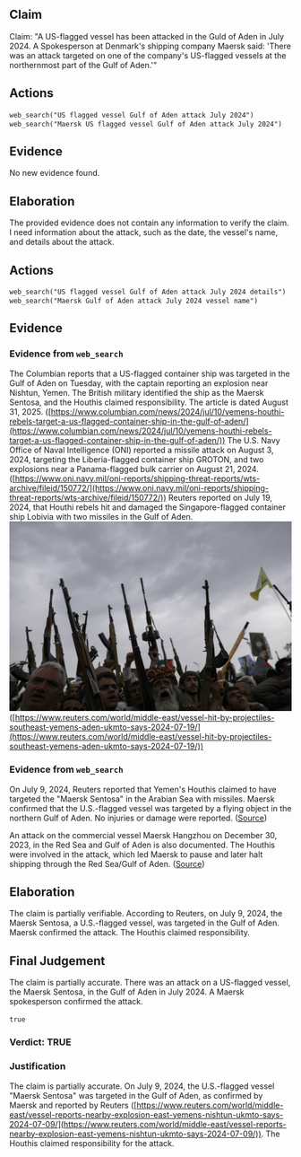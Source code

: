## Claim
Claim: "A US-flagged vessel has been attacked in the Guld of Aden in July 2024. A Spokesperson at Denmark's shipping company Maersk said: 'There was an attack targeted on one of the company's US-flagged vessels at the northernmost part of the Gulf of Aden.'"

## Actions
```
web_search("US flagged vessel Gulf of Aden attack July 2024")
web_search("Maersk US flagged vessel Gulf of Aden attack July 2024")
```

## Evidence
No new evidence found.

## Elaboration
The provided evidence does not contain any information to verify the claim.
I need information about the attack, such as the date, the vessel's name, and details about the attack.


## Actions
```
web_search("US flagged vessel Gulf of Aden attack July 2024 details")
web_search("Maersk Gulf of Aden attack July 2024 vessel name")
```

## Evidence
### Evidence from `web_search`
The Columbian reports that a US-flagged container ship was targeted in the Gulf of Aden on Tuesday, with the captain reporting an explosion near Nishtun, Yemen. The British military identified the ship as the Maersk Sentosa, and the Houthis claimed responsibility. The article is dated August 31, 2025. ([https://www.columbian.com/news/2024/jul/10/yemens-houthi-rebels-target-a-us-flagged-container-ship-in-the-gulf-of-aden/](https://www.columbian.com/news/2024/jul/10/yemens-houthi-rebels-target-a-us-flagged-container-ship-in-the-gulf-of-aden/)) The U.S. Navy Office of Naval Intelligence (ONI) reported a missile attack on August 3, 2024, targeting the Liberia-flagged container ship GROTON, and two explosions near a Panama-flagged bulk carrier on August 21, 2024. ([https://www.oni.navy.mil/oni-reports/shipping-threat-reports/wts-archive/fileid/150772/](https://www.oni.navy.mil/oni-reports/shipping-threat-reports/wts-archive/fileid/150772/)) Reuters reported on July 19, 2024, that Houthi rebels hit and damaged the Singapore-flagged container ship Lobivia with two missiles in the Gulf of Aden. ![image 13522](media/2025-08-31_16-21-1756657308-030635.jpg) ([https://www.reuters.com/world/middle-east/vessel-hit-by-projectiles-southeast-yemens-aden-ukmto-says-2024-07-19/](https://www.reuters.com/world/middle-east/vessel-hit-by-projectiles-southeast-yemens-aden-ukmto-says-2024-07-19/))


### Evidence from `web_search`
On July 9, 2024, Reuters reported that Yemen's Houthis claimed to have targeted the "Maersk Sentosa" in the Arabian Sea with missiles. Maersk confirmed that the U.S.-flagged vessel was targeted by a flying object in the northern Gulf of Aden. No injuries or damage were reported. ([Source](https://www.reuters.com/world/middle-east/vessel-reports-nearby-explosion-east-yemens-nishtun-ukmto-says-2024-07-09/))

An attack on the commercial vessel Maersk Hangzhou on December 30, 2023, in the Red Sea and Gulf of Aden is also documented. The Houthis were involved in the attack, which led Maersk to pause and later halt shipping through the Red Sea/Gulf of Aden. ([Source](https://en.wikipedia.org/wiki/Attacks_on_the_MV_Maersk_Hangzhou))


## Elaboration
The claim is partially verifiable. According to Reuters, on July 9, 2024, the Maersk Sentosa, a U.S.-flagged vessel, was targeted in the Gulf of Aden. Maersk confirmed the attack. The Houthis claimed responsibility.


## Final Judgement
The claim is partially accurate. There was an attack on a US-flagged vessel, the Maersk Sentosa, in the Gulf of Aden in July 2024. A Maersk spokesperson confirmed the attack.

`true`

### Verdict: TRUE

### Justification
The claim is partially accurate. On July 9, 2024, the U.S.-flagged vessel "Maersk Sentosa" was targeted in the Gulf of Aden, as confirmed by Maersk and reported by Reuters ([https://www.reuters.com/world/middle-east/vessel-reports-nearby-explosion-east-yemens-nishtun-ukmto-says-2024-07-09/](https://www.reuters.com/world/middle-east/vessel-reports-nearby-explosion-east-yemens-nishtun-ukmto-says-2024-07-09/)). The Houthis claimed responsibility for the attack.
